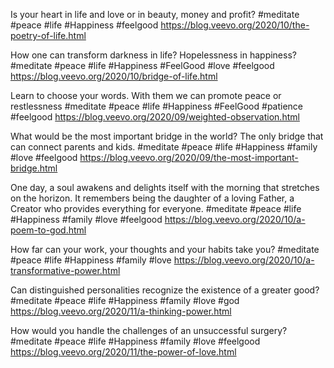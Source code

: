 Is your heart in life and love or in beauty, money and profit?
#meditate #peace #life #Happiness  #feelgood
https://blog.veevo.org/2020/10/the-poetry-of-life.html

How one can transform darkness in life? Hopelessness in happiness?
#meditate #peace #life #Happiness #FeelGood #love #feelgood
https://blog.veevo.org/2020/10/bridge-of-life.html

Learn to choose your words. With them we can promote peace or restlessness
#meditate #peace #life #Happiness #FeelGood #patience #feelgood
https://blog.veevo.org/2020/09/weighted-observation.html

What would be the most important bridge in the world? The only bridge that can connect parents and kids. 
#meditate #peace #life #Happiness #family #love #feelgood
https://blog.veevo.org/2020/09/the-most-important-bridge.html

One day, a soul awakens and delights itself with the morning that stretches on the horizon.
It remembers being the daughter of a loving Father, a Creator who provides everything for everyone.
#meditate #peace #life #Happiness #family #love #feelgood
https://blog.veevo.org/2020/10/a-poem-to-god.html

How far can your work, your thoughts and your habits take you?
#meditate #peace #life #Happiness #family #love
https://blog.veevo.org/2020/10/a-transformative-power.html

Can distinguished personalities recognize the existence of a greater good?
#meditate #peace #life #Happiness #family #love #god
https://blog.veevo.org/2020/11/a-thinking-power.html

How would you handle the challenges of an unsuccessful surgery?
#meditate #peace #life #Happiness #family #love #feelgood
https://blog.veevo.org/2020/11/the-power-of-love.html